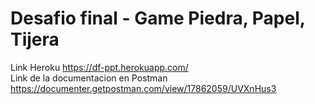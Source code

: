 # Desafio final - Game Piedra, Papel, Tijera

Link Heroku https://df-ppt.herokuapp.com/
<br>
Link de la documentacion en Postman https://documenter.getpostman.com/view/17862059/UVXnHus3
